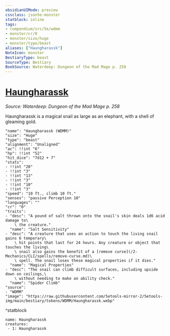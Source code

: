 ```yaml
---
obsidianUIMode: preview
cssclass: json5e-monster
statblock: inline
tags:
- compendium/src/5e/wdmm
- monster/cr/0
- monster/size/huge
- monster/type/beast
aliases: ["Haungharassk"]
NoteIcon: monster
BestiaryType: beast
SourceType: Bestiary
BookSource: Waterdeep: Dungeon of the Mad Mage p. 258
---
```

# [Haungharassk](2-Mechanics/CLI/bestiary/npc/haungharassk-wdmm.md)
*Source: Waterdeep: Dungeon of the Mad Mage p. 258*  

Haungharassk is a magical snail as large as an elephant, with a shell of gleaming gold.

```statblock
"name": "Haungharassk (WDMM)"
"size": "Huge"
"type": "beast"
"alignment": "Unaligned"
"ac": !!int "6"
"hp": !!int "52"
"hit_dice": "7d12 + 7"
"stats":
- !!int "20"
- !!int "3"
- !!int "13"
- !!int "3"
- !!int "10"
- !!int "3"
"speed": "10 ft., climb 10 ft."
"senses": "passive Perception 10"
"languages": ""
"cr": "0"
"traits":
- "desc": "A pound of salt thrown onto the snail's skin deals 1d6 acid damage to\
    \ the creature."
  "name": "Salt Sensitivity"
- "desc": "A creature that uses an action to touch the living snail gains 6 temporary\
    \ hit points that last for 24 hours. Any creature or object that touches the living\
    \ snail also gains the benefit of a [remove curse](/2-Mechanics/CLI/spells/remove-curse.md)\
    \ spell. The snail loses these magical properties if it dies."
  "name": "Magical Properties"
- "desc": "The snail can climb difficult surfaces, including upside down on ceilings,\
    \ without needing to make an ability check."
  "name": "Spider Climb"
"source":
- "WDMM"
"image": "https://raw.githubusercontent.com/5etools-mirror-2/5etools-img/main/bestiary/tokens/WDMM/Haungharassk.webp"
```
^statblock

```encounter-table
name: Haungharassk
creatures:
 - 1: Haungharassk
```